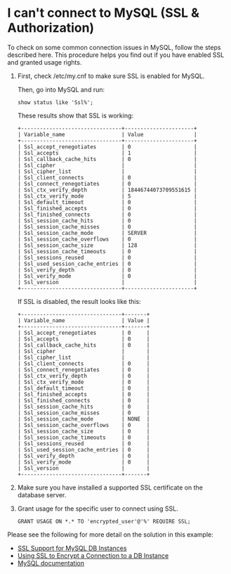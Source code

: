 # I can't connect to MySQL \(SSL & Authorization\)<a name="troubleshoot-connect-mysql"></a>

 To check on some common connection issues in MySQL, follow the steps described here\. This procedure helps you find out if you have enabled SSL and granted usage rights\.

1. First, check /etc/my\.cnf to make sure SSL is enabled for MySQL\.

   Then, go into MySQL and run:

   ```
   show status like 'Ssl%';
   ```

   These results show that SSL is working:

   ```
   +--------------------------------+----------------------+
   | Variable_name                  | Value                |
   +--------------------------------+----------------------+
   | Ssl_accept_renegotiates        | 0                    |
   | Ssl_accepts                    | 1                    |
   | Ssl_callback_cache_hits        | 0                    |
   | Ssl_cipher                     |                      |
   | Ssl_cipher_list                |                      |
   | Ssl_client_connects            | 0                    |
   | Ssl_connect_renegotiates       | 0                    |
   | Ssl_ctx_verify_depth           | 18446744073709551615 |
   | Ssl_ctx_verify_mode            | 5                    |
   | Ssl_default_timeout            | 0                    |
   | Ssl_finished_accepts           | 0                    |
   | Ssl_finished_connects          | 0                    |
   | Ssl_session_cache_hits         | 0                    |
   | Ssl_session_cache_misses       | 0                    |
   | Ssl_session_cache_mode         | SERVER               |
   | Ssl_session_cache_overflows    | 0                    |
   | Ssl_session_cache_size         | 128                  |
   | Ssl_session_cache_timeouts     | 0                    |
   | Ssl_sessions_reused            | 0                    |
   | Ssl_used_session_cache_entries | 0                    |
   | Ssl_verify_depth               | 0                    |
   | Ssl_verify_mode                | 0                    |
   | Ssl_version                    |                      |
   +--------------------------------+----------------------+
   ```

   If SSL is disabled, the result looks like this:

   ```
   +--------------------------------+-------+
   | Variable_name                  | Value |
   +--------------------------------+-------+
   | Ssl_accept_renegotiates        | 0     |
   | Ssl_accepts                    | 0     |
   | Ssl_callback_cache_hits        | 0     |
   | Ssl_cipher                     |       |
   | Ssl_cipher_list                |       |
   | Ssl_client_connects            | 0     |
   | Ssl_connect_renegotiates       | 0     |
   | Ssl_ctx_verify_depth           | 0     |
   | Ssl_ctx_verify_mode            | 0     |
   | Ssl_default_timeout            | 0     |
   | Ssl_finished_accepts           | 0     |
   | Ssl_finished_connects          | 0     |
   | Ssl_session_cache_hits         | 0     |
   | Ssl_session_cache_misses       | 0     |
   | Ssl_session_cache_mode         | NONE  |
   | Ssl_session_cache_overflows    | 0     |
   | Ssl_session_cache_size         | 0     |
   | Ssl_session_cache_timeouts     | 0     |
   | Ssl_sessions_reused            | 0     |
   | Ssl_used_session_cache_entries | 0     |
   | Ssl_verify_depth               | 0     |
   | Ssl_verify_mode                | 0     |
   | Ssl_version                    |       |
   +--------------------------------+-------+
   ```

1. Make sure you have installed a supported SSL certificate on the database server\. 

1. Grant usage for the specific user to connect using SSL\.

   ```
   GRANT USAGE ON *.* TO 'encrypted_user'@'%' REQUIRE SSL;                        
   ```

Please see the following for more detail on the solution in this example:
+ [SSL Support for MySQL DB Instances](http://docs.aws.amazon.com/AmazonRDS/latest/UserGuide/CHAP_MySQL.html#MySQL.Concepts.SSLSupport.html)
+ [Using SSL to Encrypt a Connection to a DB Instance](http://docs.aws.amazon.com/AmazonRDS/latest/UserGuide/UsingWithRDS.SSL.html)
+ [MySQL documentation](https://dev.mysql.com/doc/refman/5.6/en/secure-connections.html)